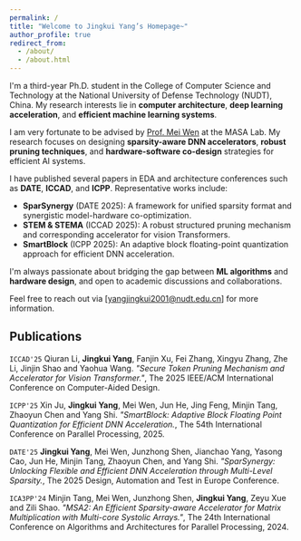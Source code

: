 ```yaml
---
permalink: /
title: "Welcome to Jingkui Yang’s Homepage~"
author_profile: true
redirect_from: 
  - /about/
  - /about.html
---
```


I'm a third-year Ph.D. student in the College of Computer Science and Technology at the National University of Defense Technology (NUDT), China. My research interests lie in **computer architecture**, **deep learning acceleration**, and **efficient machine learning systems**.

I am very fortunate to be advised by [Prof. Mei Wen](https://www.researchgate.net/profile/Mei-Wen-3) at the MASA Lab. My research focuses on designing **sparsity-aware DNN accelerators**, **robust pruning techniques**, and **hardware-software co-design** strategies for efficient AI systems.

I have published several papers in EDA and architecture conferences such as **DATE**, **ICCAD**, and **ICPP**. Representative works include:

- **SparSynergy** (DATE 2025): A framework for unified sparsity format and synergistic model-hardware co-optimization.
- **STEM & STEMA** (ICCAD 2025): A robust structured pruning mechanism and corresponding accelerator for vision Transformers.
- **SmartBlock** (ICPP 2025): An adaptive block floating-point quantization approach for efficient DNN acceleration.

I'm always passionate about bridging the gap between **ML algorithms** and **hardware design**, and open to academic discussions and collaborations.

Feel free to reach out via [yangjingkui2001@nudt.edu.cn] for more information.

## Publications

`ICCAD'25` Qiuran Li, **Jingkui Yang**, Fanjin Xu, Fei Zhang, Xingyu Zhang, Zhe Li, Jinjin Shao and Yaohua Wang. *"Secure Token Pruning Mechanism and Accelerator for Vision Transformer."*, The 2025 IEEE/ACM International Conference on Computer-Aided Design.

`ICPP'25` Xin Ju, **Jingkui Yang**, Mei Wen, Jun He, Jing Feng, Minjin Tang, Zhaoyun Chen and Yang Shi. *"SmartBlock: Adaptive Block Floating Point Quantization for Efficient DNN Acceleration.*, The 54th International Conference on Parallel Processing, 2025.


`DATE'25` **Jingkui Yang**, Mei Wen, Junzhong Shen, Jianchao Yang, Yasong Cao, Jun He, Minjin Tang, Zhaoyun Chen, and Yang Shi. *"SparSynergy: Unlocking Flexible and Efficient DNN Acceleration through Multi-Level Sparsity.*, The 2025 Design, Automation and Test in Europe Conference.

`ICA3PP'24` Minjin Tang, Mei Wen, Junzhong Shen, **Jingkui Yang**, Zeyu Xue and Zili Shao. *"MSA2: An Efficient Sparsity-aware Accelerator for Matrix Multiplication with Multi-core Systolic Arrays."*, The 24th International Conference on Algorithms and Architectures for Parallel Processing, 2024.